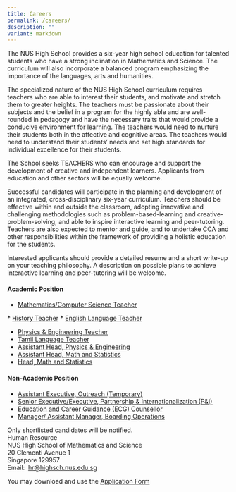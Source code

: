 ```yaml
---
title: Careers
permalink: /careers/
description: ""
variant: markdown
---
```

The NUS High School provides a six-year high school education for talented students who have a strong inclination in Mathematics and Science. The curriculum will also incorporate a balanced program emphasizing the importance of the languages, arts and humanities.  
  
The specialized nature of the NUS High School curriculum requires teachers who are able to interest their students, and motivate and stretch them to greater heights. The teachers must be passionate about their subjects and the belief in a program for the highly able and are well-rounded in pedagogy and have the necessary traits that would provide a conducive environment for learning. The teachers would need to nurture their students both in the affective and cognitive areas. The teachers would need to understand their students’ needs and set high standards for individual excellence for their students.  
  
The School seeks TEACHERS who can encourage and support the development of creative and independent learners. Applicants from education and other sectors will be equally welcome.&nbsp;  
  
Successful candidates will participate in the planning and development of an integrated, cross-disciplinary six-year curriculum. Teachers should be effective within and outside the classroom, adopting innovative and challenging methodologies such as problem-based-learning and creative-problem-solving, and able to inspire interactive learning and peer-tutoring. Teachers are also expected to mentor and guide, and to undertake CCA and other responsibilities within the framework of providing a holistic education for the students.&nbsp;  
  
Interested applicants should provide a detailed resume and a short write-up on your teaching philosophy. A description on possible plans to achieve interactive learning and peer-tutoring will be welcome.

#### **Academic Position**
* <a target="_blank" href="/files/Careers/Mathematics_Computer_Science_Teacher.pdf">Mathematics/Computer Science Teacher
</a>
* <a target="_blank" href="/files/Careers/History_Teacher.pdf">History Teacher</a>
* <a target="_blank" href="/files/Careers/English_Language_Teacher.pdf">English Language Teacher</a>

* <a target="_blank" href="/files/Careers/Physics___Engineering_Teacher.pdf">Physics &amp; Engineering Teacher</a>
* <a target="_blank" href="/files/Careers/Tamil_Language_Teacher.pdf">Tamil Language Teacher</a>
* <a target="_blank" href="/files/Careers/Assistant_Head__Physics___Engineering.pdf">Assistant Head, Physics &amp; Engineering</a>
* <a target="_blank" href="/files/Careers/Assistant_Head__Math_and_Statistics.pdf">Assistant Head, Math and Statistics </a>
* <a target="_blank" href="/files/Careers/Head__Math_and_Statistics.pdf">Head, Math and Statistics</a>

#### **Non-Academic Position**
*  [Assistant Executive, Outreach (Temporary)](/files/Careers/assistant_executive_outreach_temp.pdf)
*  [Senior Executive/Executive, Partnership &amp; Internationalization (P&amp;I)](/files/Careers/Senior_Executive_or_Executive_P_I.pdf)
*  [Education and Career Guidance (ECG) Counsellor](/files/Careers/ECG_Counsellor.pdf)
*  [Manager/ Assistant Manager, Boarding Operations](/files/Careers/Advertisement_Manager_Asst_Mgr_Boarding_Operations.pdf)

Only shortlisted candidates will be notified. <br>
Human Resource <br>
NUS High School of Mathematics and Science <br>
20 Clementi Avenue 1 <br>
Singapore 129957 <br>
Email:&nbsp;&nbsp;[hr@highsch.nus.edu.sg](mailto:hr@highsch.nus.edu.sg)

You may download and use the&nbsp;[Application Form](/files/Recruitment%20Application%20Form.pdf)